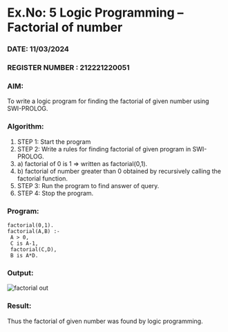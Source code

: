 # Ex.No: 5   Logic Programming – Factorial of number   
### DATE: 11/03/2024                                                                           
### REGISTER NUMBER : 212221220051
### AIM: 
To  write  a logic program for finding the factorial of given number using SWI-PROLOG.

### Algorithm:
1. STEP 1: Start the program
2. STEP 2:  Write a rules for finding factorial of given program in SWI-PROLOG.
3.   a)	factorial of 0 is 1 => written as factorial(0,1).
4.   b)	factorial of number greater than 0 obtained by recursively calling the factorial    function.
5. STEP 3: Run the program  to find answer of  query.
6. STEP 4: Stop the program.

### Program:
```
factorial(0,1).
factorial(A,B) :-
 A > 0,
 C is A-1,
 factorial(C,D),
 B is A*D.
```

### Output:
![factorial out](https://github.com/Praveenanagaraji22/AI_Lab_2023-24/assets/119393514/74c418e7-9c38-4156-83c4-0c512201c239)

### Result:
Thus the factorial of given number was found by logic programming. 
